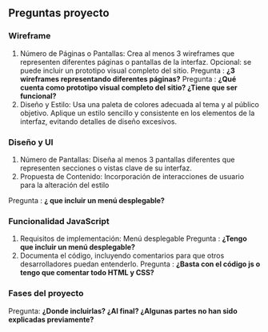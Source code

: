## Preguntas proyecto
### Wireframe
1. Número de Páginas o Pantallas: Crea al menos 3 wireframes que representen diferentes páginas o pantallas de la interfaz. Opcional: se puede incluir un prototipo visual completo del sitio.
Pregunta : **¿3 wireframes representando diferentes páginas?**
Pregunta : **¿Qué cuenta como prototipo visual completo del sitio? ¿Tiene que ser funcional?**
3. Diseño y Estilo: Usa una paleta de colores adecuada al tema y al público objetivo. Aplique un estilo sencillo y consistente en los elementos de la interfaz, evitando detalles de diseño excesivos.
### Diseño y UI 
1. Número de Pantallas: Diseña al menos 3 pantallas diferentes que representen secciones o vistas clave de su interfaz.
2. Propuesta de Contenido: Incorporación de interacciones de usuario para la alteración del estilo

Pregunta : **¿ que incluir un menú desplegable?**
### Funcionalidad JavaScript
1. Requisitos de implementación: Menú desplegable
Pregunta : **¿Tengo que incluir un menú desplegable?**
2. Documenta el código, incluyendo comentarios para que otros desarrolladores puedan entenderlo.
Pregunta : **¿Basta con el código js o tengo que comentar todo HTML y CSS?**
### Fases del proyecto
Pregunta: **¿Donde incluirlas? ¿Al final? ¿Algunas partes no han sido explicadas previamente?**
